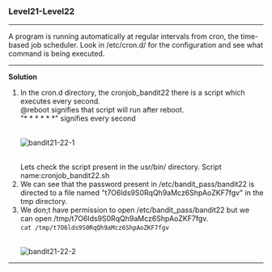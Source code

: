 ### Level21-Level22

<hr>
A program is running automatically at regular intervals from cron, the time-based job scheduler. Look in /etc/cron.d/ for the configuration and see what command is being executed.
<hr/>

<b>Solution</b><br/>

<p>
<ol>

<li>In the cron.d directory, the cronjob_bandit22 there is a script which executes every second.<br/>
@reboot signifies that script will run after reboot.<br/>
"* * * * * *" signifies every second
</li>
<br/>

![bandit21-22-1](https://user-images.githubusercontent.com/88927842/183336804-b9b649de-8a47-4a84-b3fa-0bf8df3d0b75.png)

<br/>
</li>Lets check the script present in the usr/bin/ directory. Script name:cronjob_bandit22.sh</li>
<li>We can see that the password present in /etc/bandit_pass/bandit22 is directed to a file named "t7O6lds9S0RqQh9aMcz6ShpAoZKF7fgv" in the tmp directory.</li>
<li>We don;t have permission to open /etc/bandit_pass/bandit22 but we can open /tmp/t7O6lds9S0RqQh9aMcz6ShpAoZKF7fgv.<br/>
<code>cat /tmp/t7O6lds9S0RqQh9aMcz6ShpAoZKF7fgv</code></li>
<br/>

![bandit21-22-2](https://user-images.githubusercontent.com/88927842/183336823-4f0d1318-d03b-4537-9d21-c0eb571a4838.png)

</ol>
</p>
<hr/>